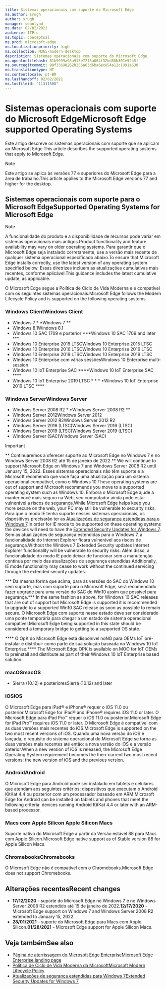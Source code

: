 ```yaml
---
title: Sistemas operacionais com suporte do Microsoft Edge
ms.author: srugh
author: srugh
manager: seanlynd
ms.date: 02/02/2021
audience: ITPro
ms.topic: conceptual
ms.prod: microsoft-edge
ms.localizationpriority: high
ms.collection: M365-modern-desktop
description: Sistemas operacionais com suporte do Microsoft Edge
ms.openlocfilehash: 81b9999a98a913e72f3a064f32bd88b301e52b5f
ms.sourcegitcommit: 90f33698262b255a63d6ba6ec854a12c1091a630
ms.translationtype: HT
ms.contentlocale: pt-BR
ms.lasthandoff: 02/02/2021
ms.locfileid: "11311508"
---
```

# <span data-ttu-id="70e4c-103">Sistemas operacionais com suporte do Microsoft Edge</span><span class="sxs-lookup"><span data-stu-id="70e4c-103">Microsoft Edge supported Operating Systems</span></span>

<span data-ttu-id="70e4c-104">Este artigo descreve os sistemas operacionais com suporte que se aplicam ao Microsoft Edge.</span><span class="sxs-lookup"><span data-stu-id="70e4c-104">This article describes the supported operating systems that apply to Microsoft Edge.</span></span>

> [!NOTE]
> <span data-ttu-id="70e4c-105">Este artigo se aplica às versões 77 e superiores do Microsoft Edge para a área de trabalho.</span><span class="sxs-lookup"><span data-stu-id="70e4c-105">This article applies to the Microsoft Edge versions 77 and higher for the desktop.</span></span>

## <span data-ttu-id="70e4c-106">Sistemas operacionais com suporte para o Microsoft Edge</span><span class="sxs-lookup"><span data-stu-id="70e4c-106">Supported Operating Systems for Microsoft Edge</span></span>

> [!NOTE]
> <span data-ttu-id="70e4c-107">A funcionalidade do produto e a disponibilidade de recursos pode variar em sistemas operacionais mais antigos.</span><span class="sxs-lookup"><span data-stu-id="70e4c-107">Product functionality and feature availability may vary on older operating systems.</span></span> <span data-ttu-id="70e4c-108">Para garantir que o Microsoft Edge seja instalado corretamente, use a versão mais recente de qualquer sistema operacional especificado abaixo.</span><span class="sxs-lookup"><span data-stu-id="70e4c-108">To ensure that Microsoft Edge installs correctly, use the latest version of any operating system specified below.</span></span> <span data-ttu-id="70e4c-109">Essas diretrizes incluem as atualizações cumulativas mais recentes, conforme aplicável.</span><span class="sxs-lookup"><span data-stu-id="70e4c-109">This guidance includes the latest cumulative update, as applicable.</span></span>

<span data-ttu-id="70e4c-110">O Microsoft Edge segue a Política de Ciclo de Vida Moderna e é compatível com os seguintes sistemas operacionais.</span><span class="sxs-lookup"><span data-stu-id="70e4c-110">Microsoft Edge follows the Modern Lifecycle Policy and is supported on the following operating systems.</span></span>

### <span data-ttu-id="70e4c-111">Windows Client</span><span class="sxs-lookup"><span data-stu-id="70e4c-111">Windows Client</span></span>

- <span data-ttu-id="70e4c-112">Windows 7 \* \*</span><span class="sxs-lookup"><span data-stu-id="70e4c-112">Windows 7 \*\*</span></span>
- <span data-ttu-id="70e4c-113">Windows 8.1</span><span class="sxs-lookup"><span data-stu-id="70e4c-113">Windows 8.1</span></span>
- <span data-ttu-id="70e4c-114">Windows 10 SAC 1709 e posterior \*\*\*</span><span class="sxs-lookup"><span data-stu-id="70e4c-114">Windows 10 SAC 1709 and later \*\*\*</span></span>
- <span data-ttu-id="70e4c-115">Windows 10 Enterprise 2015 LTSC</span><span class="sxs-lookup"><span data-stu-id="70e4c-115">Windows 10 Enterprise 2015 LTSC</span></span>
- <span data-ttu-id="70e4c-116">Windows 10 Enterprise 2016 LTSC</span><span class="sxs-lookup"><span data-stu-id="70e4c-116">Windows 10 Enterprise 2016 LTSC</span></span>
- <span data-ttu-id="70e4c-117">Windows 10 Enterprise 2019 LTSC</span><span class="sxs-lookup"><span data-stu-id="70e4c-117">Windows 10 Enterprise 2019 LTSC</span></span>
- <span data-ttu-id="70e4c-118">Windows 10 Enterprise com várias sessões</span><span class="sxs-lookup"><span data-stu-id="70e4c-118">Windows 10 Enterprise multi-session</span></span>
- <span data-ttu-id="70e4c-119">Windows 10 IoT Enterprise SAC \*\*\*\*</span><span class="sxs-lookup"><span data-stu-id="70e4c-119">Windows 10 IoT Enterprise SAC \*\*\*\*</span></span>
- <span data-ttu-id="70e4c-120">Windows 10 IoT Enterprise 2019 LTSC \* \* \* \*</span><span class="sxs-lookup"><span data-stu-id="70e4c-120">Windows 10 IoT Enterprise 2019 LTSC \*\*\*\*</span></span>

### <span data-ttu-id="70e4c-121">Windows Server</span><span class="sxs-lookup"><span data-stu-id="70e4c-121">Windows Server</span></span>

- <span data-ttu-id="70e4c-122">Windows Server 2008 R2 \* \*</span><span class="sxs-lookup"><span data-stu-id="70e4c-122">Windows Server 2008 R2 \*\*</span></span>
- <span data-ttu-id="70e4c-123">Windows Server 2012</span><span class="sxs-lookup"><span data-stu-id="70e4c-123">Windows Server 2012</span></span>
- <span data-ttu-id="70e4c-124">Windows Server 2012 R2</span><span class="sxs-lookup"><span data-stu-id="70e4c-124">Windows Server 2012 R2</span></span>
- <span data-ttu-id="70e4c-125">Windows Server 2016 (LTSC)</span><span class="sxs-lookup"><span data-stu-id="70e4c-125">Windows Server 2016 (LTSC)</span></span>
- <span data-ttu-id="70e4c-126">Windows Server 2019 (LTSC)</span><span class="sxs-lookup"><span data-stu-id="70e4c-126">Windows Server 2019 (LTSC)</span></span>
- <span data-ttu-id="70e4c-127">Windows Server (SAC)</span><span class="sxs-lookup"><span data-stu-id="70e4c-127">Windows Server (SAC)</span></span>

> [!IMPORTANT]
> <span data-ttu-id="70e4c-128">\*\* Continuaremos a oferecer suporte ao Microsoft Edge no Windows 7 e no Windows Server 2008 R2 até 15 de janeiro de 2022.</span><span class="sxs-lookup"><span data-stu-id="70e4c-128">\*\* We will continue to support Microsoft Edge on Windows 7 and Windows Server 2008 R2 until January 15, 2022.</span></span> <span data-ttu-id="70e4c-129">Esses sistemas operacionais não têm suporte e a Microsoft recomenda que você faça uma atualização para um sistema operacional compatível, como o Windows 10.</span><span class="sxs-lookup"><span data-stu-id="70e4c-129">These operating systems are out of support and Microsoft recommends you move to a supported operating system such as Windows 10.</span></span> <span data-ttu-id="70e4c-130">Embora o Microsoft Edge ajude a manter você mais seguro na Web, seu computador ainda pode estar vulnerável a riscos de segurança.</span><span class="sxs-lookup"><span data-stu-id="70e4c-130">While Microsoft Edge helps keep you more secure on the web, your PC may still be vulnerable to security risks.</span></span> <span data-ttu-id="70e4c-131">Para que o modo IE tenha suporte nesses sistemas operacionais, os dispositivos precisarão ter as [Atualizações de segurança estendidas para o Windows 7](https://support.microsoft.com/help/4527878/faq-about-extended-security-updates-for-windows-7).</span><span class="sxs-lookup"><span data-stu-id="70e4c-131">In order for IE mode to be supported on these operating systems the devices will need to have the [Extended Security Updates for Windows 7](https://support.microsoft.com/help/4527878/faq-about-extended-security-updates-for-windows-7).</span></span> <span data-ttu-id="70e4c-132">Sem as atualizações de segurança estendidas para o Windows 7, a funcionalidade do Internet Explorer ficará vulnerável aos riscos de segurança.</span><span class="sxs-lookup"><span data-stu-id="70e4c-132">Without the Windows 7 Extended Security updates Internet Explorer functionality will be vulnerable to security risks.</span></span> <span data-ttu-id="70e4c-133">Além disso, a funcionalidade do modo IE pode deixar de funcionar sem a manutenção contínua por meio das atualizações de segurança estendidas.</span><span class="sxs-lookup"><span data-stu-id="70e4c-133">Additionally, IE mode functionality may cease to work without the continued servicing through the extended security updates.</span></span>  
>
> <span data-ttu-id="70e4c-134">\*\*\* Da mesma forma que acima, para as versões do SAC do Windows 10 sem suporte, mas com suporte para o Microsoft Edge, será recomendado fazer upgrade para uma versão do SAC do Win10 assim que possível para segurança.</span><span class="sxs-lookup"><span data-stu-id="70e4c-134">\*\*\* In the same fashion as above, for Windows 10 SAC releases that are out of support but Microsoft Edge is supported it is recommended to upgrade to a supported Win10 SAC release as soon as possible to remain secure.</span></span> <span data-ttu-id="70e4c-135">O Microsoft Edge com suporte nesse estado deve ser considerado uma ponte temporária para chegar a um estado de sistema operacional compatível.</span><span class="sxs-lookup"><span data-stu-id="70e4c-135">Microsoft Edge being supported in this state should be considered a temporary bridge to getting to a supported OS state.</span></span>
>
> <span data-ttu-id="70e4c-136">\*\*\*\* O OpK do Microsoft Edge está disponível noNG para OEMs IoT pré-instalar e distribuir como parte de sua solução baseada no Windows 10 IoT Enterprise.</span><span class="sxs-lookup"><span data-stu-id="70e4c-136">\*\*\*\* The Microsoft Edge OPK is available on MOO for IoT OEMs to preinstall and distribute as part of their Windows 10 IoT Enterprise based solution.</span></span>

### <span data-ttu-id="70e4c-137">macOS</span><span class="sxs-lookup"><span data-stu-id="70e4c-137">macOS</span></span>

- <span data-ttu-id="70e4c-138">Sierra (10.12) e posteriores</span><span class="sxs-lookup"><span data-stu-id="70e4c-138">Sierra (10.12) and later</span></span>

### <span data-ttu-id="70e4c-139">iOS</span><span class="sxs-lookup"><span data-stu-id="70e4c-139">iOS</span></span>

<span data-ttu-id="70e4c-140">O Microsoft Edge para iPad&reg; e iPhone&reg; requer o iOS 11.0 ou posterior.</span><span class="sxs-lookup"><span data-stu-id="70e4c-140">Microsoft Edge for iPad&reg; and iPhone&reg; requires iOS 11.0 or later.</span></span> <span data-ttu-id="70e4c-141">O Microsoft Edge para iPad Pro&trade; requer o iOS 11.0 ou posterior.</span><span class="sxs-lookup"><span data-stu-id="70e4c-141">Microsoft Edge for iPad Pro&trade; requires iOS 11.0 or later.</span></span> <span data-ttu-id="70e4c-142">O Microsoft Edge é compatível com as duas versões mais recentes do iOS.</span><span class="sxs-lookup"><span data-stu-id="70e4c-142">Microsoft Edge is supported on the two most recent versions of iOS.</span></span> <span data-ttu-id="70e4c-143">Quando uma nova versão do iOS é lançada, o requisito do sistema operacional do Microsoft Edge se torna as duas versões mais recentes até então: a nova versão do iOS e a versão anterior.</span><span class="sxs-lookup"><span data-stu-id="70e4c-143">When a new version of iOS is released, the Microsoft Edge Operating System requirement becomes the then-current two most recent versions: the new version of iOS and the previous version.</span></span>

### <span data-ttu-id="70e4c-144">Android</span><span class="sxs-lookup"><span data-stu-id="70e4c-144">Android</span></span>

<span data-ttu-id="70e4c-145">O Microsoft Edge para Android pode ser instalado em tablets e celulares que atendam aos seguintes critérios: dispositivos que executam o Android KitKat 4.4 ou posterior com um processador baseado em ARM.</span><span class="sxs-lookup"><span data-stu-id="70e4c-145">Microsoft Edge for Android can be installed on tablets and phones that meet the following criteria: devices running Android KitKat 4.4 or later with an ARM-based processor.</span></span>

### <span data-ttu-id="70e4c-146">Macs com Apple Silicon </span><span class="sxs-lookup"><span data-stu-id="70e4c-146">Apple Silicon Macs</span></span>

<span data-ttu-id="70e4c-147">Suporte nativo do Microsoft Edge a partir da Versão estável 88 para Macs com Apple Silicon.</span><span class="sxs-lookup"><span data-stu-id="70e4c-147">Microsoft Edge native support as of Stable version 88 for Apple Silicon Macs.</span></span>

### <span data-ttu-id="70e4c-148">Chromebooks</span><span class="sxs-lookup"><span data-stu-id="70e4c-148">Chromebooks</span></span>

<span data-ttu-id="70e4c-149">O Microsoft Edge não é compatível com o Chromebooks.</span><span class="sxs-lookup"><span data-stu-id="70e4c-149">Microsoft Edge does not support Chromebooks.</span></span>

## <span data-ttu-id="70e4c-150">Alterações recentes</span><span class="sxs-lookup"><span data-stu-id="70e4c-150">Recent changes</span></span>

- <span data-ttu-id="70e4c-151">**17/12/2020** - suporte do Microsoft Edge no Windows 7 e no Windows Server 2008 R2 estendido até 15 de janeiro de 2022.</span><span class="sxs-lookup"><span data-stu-id="70e4c-151">**12/17/2020** - Microsoft Edge support on Windows 7 and Windows Server 2008 R2 extended to January 15, 2022.</span></span>
- <span data-ttu-id="70e4c-152">**28/01/2021** - suporte do Microsoft Edge para Macs com Apple Silicon.</span><span class="sxs-lookup"><span data-stu-id="70e4c-152">**01/28/2021** - Microsoft Edge support for Apple Silicon Macs.</span></span>

## <span data-ttu-id="70e4c-153">Veja também</span><span class="sxs-lookup"><span data-stu-id="70e4c-153">See also</span></span>

- [<span data-ttu-id="70e4c-154">Página de aterrissagem do Microsoft Edge Enterprise</span><span class="sxs-lookup"><span data-stu-id="70e4c-154">Microsoft Edge Enterprise landing page</span></span>](https://aka.ms/EdgeEnterprise)
- [<span data-ttu-id="70e4c-155">Política de Ciclo de Vida Moderna da Microsoft</span><span class="sxs-lookup"><span data-stu-id="70e4c-155">Microsoft Modern Lifecycle Policy</span></span>](https://support.microsoft.com/help/30881/modern-lifecycle-policy)
- [<span data-ttu-id="70e4c-156">Atualizações de segurança estendidas para Windows 7</span><span class="sxs-lookup"><span data-stu-id="70e4c-156">Extended Security Updates for Windows 7</span></span>](https://support.microsoft.com/help/4527878/faq-about-extended-security-updates-for-windows-7)
